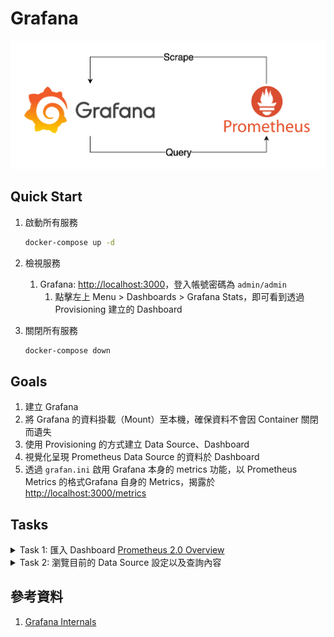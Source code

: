 # Grafana

![Architecture](./arch.png)

## Quick Start

1. 啟動所有服務

    ```bash
    docker-compose up -d
    ```

2. 檢視服務
   1. Grafana: [http://localhost:3000](http://localhost:3000)，登入帳號密碼為 `admin/admin`
      1. 點擊左上 Menu > Dashboards > Grafana Stats，即可看到透過 Provisioning 建立的 Dashboard
3. 關閉所有服務

    ```bash
    docker-compose down
    ```

## Goals

1. 建立 Grafana
2. 將 Grafana 的資料掛載（Mount）至本機，確保資料不會因 Container 關閉而遺失
3. 使用 Provisioning 的方式建立 Data Source、Dashboard
4. 視覺化呈現 Prometheus Data Source 的資料於 Dashboard
5. 透過 `grafan.ini` 啟用 Grafana 本身的 metrics 功能，以 Prometheus Metrics 的格式Grafana 自身的 Metrics，揭露於 [http://localhost:3000/metrics](http://localhost:3000/metrics)

## Tasks

<details><summary>Task 1: 匯入 Dashboard <a href="https://grafana.com/grafana/dashboards/3662-prometheus-2-0-overview/">Prometheus 2.0 Overview</a></summary>

1. 點擊左上 Menu > Dashboards 點擊右上區域的 New，選擇 Import
2. 使用 `Import via grafana.com` 的方式匯入 Dashboard，Dashboard ID 為 `3662`，點擊 Load
3. prometheus Data Source 選擇 `Prometheus`
4. 檢視 Dashboard，可以看到 Prometheus 的 Metrics 資料

</details>

<details><summary>Task 2: 瀏覽目前的 Data Source 設定以及查詢內容</summary>

1. 點擊左上 Menu > Configuration > Data Sources，可以看到目前的 Data Source 設定
2. 點擊左上 Menu > Explore，可以透過左上的下拉選單選擇 Data Source，下方的查詢區塊會自動帶入該 Data Source 的查詢語法

</details>

## 參考資料

1. [Grafana Internals](https://grafana.com/grafana/dashboards/3590-grafana-internals/)
